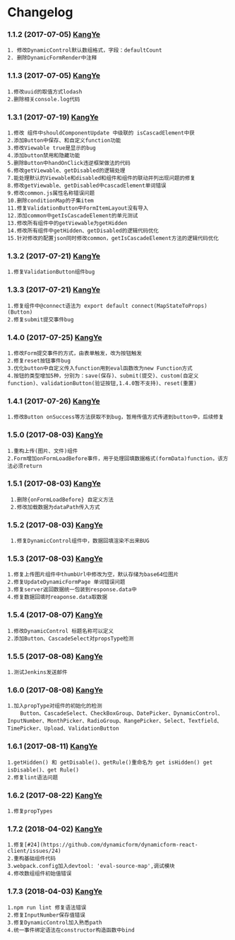 # Changelog

### 1.1.2 (2017-07-05) [KangYe](https://github.com/gametheworld)
    1. 修改DynamicControl默认数组格式，字段：defaultCount
    2. 删除DynamicFormRender中注释
### 1.1.3 (2017-07-05) [KangYe](https://github.com/gametheworld)
    1.修改uuid的取值方式lodash
    2.删除相关console.log代码
### 1.3.1 (2017-07-19) [KangYe](https://github.com/gametheworld)
    1.修改 组件中shouldComponentUpdate 中级联的 isCascadElement中获
    2.添加Button中保存、和自定义function功能
    3.修改Viewable true是显示的bug
    4.添加button禁用和隐藏功能
    5.删除Button中handOnClick违逆框架做法的代码
    6.修改getViewable、getDisabled的逻辑处理
    7.能处理默认的Viewable和disabled和组件和组件的联动并列出现问题的修复
    8.修改getViewable、getDisabled中cascadElement单词错误
    9.修改common.js属性名称错误问题
    10.删除conditionMap的子集item
    11.修复ValidationButton中FormItemLayout没有导入
    12.添加common中getIsCascadeElement的单元测试
    13.修改所有组件中的getViewable为getHidden
    14.修改所有组件中getHidden、getDisabled的逻辑代码优化
    15.针对修改的配置json同时修改common，getIsCascadeElement方法的逻辑代码优化
### 1.3.2 (2017-07-21) [KangYe](https://github.com/gametheworld)
    1.修复ValidationButton组件bug
### 1.3.3 (2017-07-21) [KangYe](https://github.com/gametheworld)
    1.修复组件中@connect语法为 export default connect(MapStateToProps)(Button)
    2.修复submit提交事件bug
### 1.4.0 (2017-07-25) [KangYe](https://github.com/gametheworld)
    1.修改Form提交事件的方式，由表单触发，改为按钮触发
    2.修复reset按钮事件bug
    3.优化button中自定义传入function用到eval函数改为new Function方式
    4.按钮的类型增加5种，分别为：save(保存)、submit(提交)、custom(自定义function)、validationButton(验证按钮,1.4.0暂不支持)、reset(重置)
### 1.4.1 (2017-07-26) [KangYe](https://github.com/gametheworld)
    1.修改Button onSuccess等方法获取不到bug，暂用传值方式传递到button中，后续修复
### 1.5.0 (2017-08-03) [KangYe](https://github.com/gametheworld)
    1.重构上传(图片、文件)组件
    2.Form增加onFormLoadBefore事件，用于处理回填数据格式(formData)function，该方法必须return
### 1.5.1 (2017-08-03) [KangYe](https://github.com/gametheworld)
     1.删除{onFormLoadBefore} 自定义方法
     2.修改加载数据为dataPath传入方式
### 1.5.2 (2017-08-03) [KangYe](https://github.com/gametheworld)
     1.修复DynamicControl组件中，数据回填渲染不出来BUG
### 1.5.3 (2017-08-03) [KangYe](https://github.com/gametheworld)
    1.修复上传图片组件中thumbUrl中修改为空，默认存储为base64位图片
    2.修复UpdateDynamicFormPage 单词错误问题
    3.修复server返回数据统一包装到response.data中
    4.修复数据回填时reaponse.data取数据
### 1.5.4 (2017-08-07) [KangYe](https://github.com/gametheworld)
    1.修改DynamicControl 标题名称可以定义
    2.添加Button、CascadeSelect对propsType检测
### 1.5.5 (2017-08-08) [KangYe](https://github.com/gametheworld)
    1.测试Jenkins发送邮件
### 1.6.0 (2017-08-08) [KangYe](https://github.com/gametheworld)
    1.加入propType对组件的初始化的检测
        Button、CascadeSelect、CheckBoxGroup、DatePicker、DynamicControl、InputNumber、MonthPicker、RadioGroup、RangePicker、Select、Textfield、TimePicker、Upload、ValidationButton
### 1.6.1 (2017-08-11) [KangYe](https://github.com/gametheworld)
    1.getHidden() 和 getDisable()、getRule()重命名为 get isHidden() get isDisable()、get Rule()
    2.修复lint语法问题
### 1.6.2 (2017-08-22) [KangYe](https://github.com/gametheworld)
    1.修复propTypes
### 1.7.2 (2018-04-02) [KangYe](https://github.com/gametheworld)
    1.修复[#24](https://github.com/dynamicform/dynamicform-react-client/issues/24)
    2.重构基础组件代码
    3.webpack.config加入devtool: 'eval-source-map',调试模块
    4.修改数组组件初始值错误
### 1.7.3 (2018-04-03) [KangYe](https://github.com/gametheworld)
    1.npm run lint 修复语法错误
    2.修复InputNumber保存值错误
    3.修复DynamicControl加入熟悉path
    4.统一事件绑定语法在constructor构造函数中bind
   